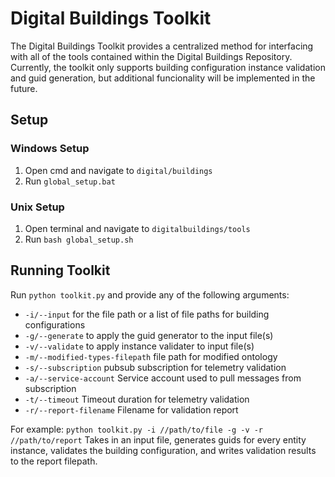 # Digital Buildings Toolkit

The Digital Buildings Toolkit provides a centralized
method for interfacing with all of the tools contained within the Digital
Buildings Repository. Currently, the toolkit only supports building configuration
instance validation and guid generation, but additional funcionality will be
implemented in the future.

## Setup

### Windows Setup
1. Open cmd and navigate to `digital/buildings`
2. Run `global_setup.bat`

### Unix Setup
1. Open terminal and navigate to `digitalbuildings/tools`
2. Run `bash global_setup.sh`

## Running Toolkit

Run `python toolkit.py` and provide any of the following arguments:
- `-i/--input` for the file path or a list of file paths for building configurations
- `-g/--generate` to apply the guid generator to the input file(s)
- `-v/--validate` to apply instance validater to input file(s)
- `-m/--modified-types-filepath` file path for modified ontology
- `-s/--subscription` pubsub subscription for telemetry validation
- `-a/--service-account` Service account used to pull messages from subscription
- `-t/--timeout` Timeout duration for telemetry validation
- `-r/--report-filename` Filename for validation report

For example:
`python toolkit.py -i //path/to/file -g -v -r //path/to/report`
Takes in an input file, generates guids for every entity instance, validates the
building configuration, and writes validation results to the report filepath.
